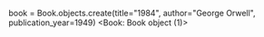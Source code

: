 book = Book.objects.create(title="1984", author="George Orwell", publication_year=1949)
<Book: Book object (1)>